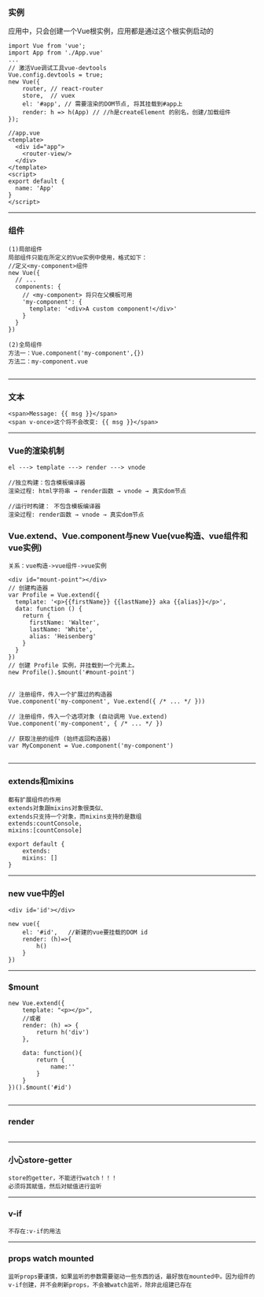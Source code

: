 ### 实例
应用中，只会创建一个Vue根实例，应用都是通过这个根实例启动的
```
import Vue from 'vue';
import App from './App.vue'
...
// 激活Vue调试工具vue-devtools
Vue.config.devtools = true;
new Vue({
    router, // react-router
    store,  // vuex
    el: '#app', // 需要渲染的DOM节点, 将其挂载到#app上
    render: h => h(App) // //h是createElement 的别名，创建/加载组件
});

//app.vue
<template>
  <div id="app">
    <router-view/>
  </div>
</template>
<script>
export default {
  name: 'App'
}
</script>
```

---
### 组件
```
(1)局部组件
局部组件只能在所定义的Vue实例中使用，格式如下：
//定义<my-component>组件
new Vue({
  // ...
  components: {
    // <my-component> 将只在父模板可用
    'my-component': {
      template: '<div>A custom component!</div>'
    }
  }
})

(2)全局组件
方法一：Vue.component('my-component',{})
方法二：my-component.vue


```

---
### 文本
```
<span>Message: {{ msg }}</span>
<span v-once>这个将不会改变: {{ msg }}</span>
```

---
### Vue的渲染机制
```
el ---> template ---> render ---> vnode 

//独立构建：包含模板编译器
渲染过程: html字符串 → render函数 → vnode → 真实dom节点

//运行时构建： 不包含模板编译器
渲染过程: render函数 → vnode → 真实dom节点

```


### Vue.extend、Vue.component与new Vue(vue构造、vue组件和vue实例)
```
关系：vue构造->vue组件->vue实例

<div id="mount-point"></div>
// 创建构造器
var Profile = Vue.extend({
  template: '<p>{{firstName}} {{lastName}} aka {{alias}}</p>',
  data: function () {
    return {
      firstName: 'Walter',
      lastName: 'White',
      alias: 'Heisenberg'
    }
  }
})
// 创建 Profile 实例，并挂载到一个元素上。
new Profile().$mount('#mount-point')


// 注册组件，传入一个扩展过的构造器
Vue.component('my-component', Vue.extend({ /* ... */ }))

// 注册组件，传入一个选项对象 (自动调用 Vue.extend)
Vue.component('my-component', { /* ... */ })

// 获取注册的组件 (始终返回构造器)
var MyComponent = Vue.component('my-component')


```

---
### extends和mixins
```
都有扩展组件的作用
extends对象跟mixins对象很类似、
extends只支持一个对象，而mixins支持的是数组
extends:countConsole,
mixins:[countConsole]

export default {
    extends: 
    mixins: []
}
```

---
### new vue中的el
```
<div id='id'></div>

new vue({
    el: '#id',   //新建的vue要挂载的DOM id
    render: (h)=>{
        h()
    }
})
```

---
### $mount
```
new Vue.extend({
    template: "<p></p>",
    //或者
    render: (h) => {
        return h('div')
    },

    data: function(){
        return {
            name:''
        }
    }
})().$mount('#id')


```

---
### render
```

```

---
### 小心store-getter
```
store的getter，不能进行watch！！！
必须将其赋值，然后对赋值进行监听
```

---
### v-if
```
不存在:v-if的用法
```

---
### props watch mounted
```
监听props要谨慎，如果监听的参数需要驱动一些东西的话，最好放在mounted中。因为组件的v-if创建，并不会刷新props，不会被watch监听，除非此组建已存在
```